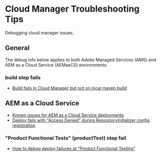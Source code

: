 # Cloud Manager Troubleshooting Tips
Debugging cloud manager issues.

## General
The debug info below applies to both Adobe Managed Services (AMS) and AEM as a Cloud Service (AEMaaCS) environments.

### build step fails
* [Build fails in Cloud Manager but not on local maven build](cm-build-step-fails.md)

## AEM as a Cloud Service
* [Known issues for AEM as a Cloud Service deployments](https://docs.adobe.com/content/help/en/experience-manager-learn/cloud-service/debugging/debugging-aem-as-a-cloud-service/build-and-deployment.html)
* [Deploy fails with "Access Denied" during RepositoryInitializer config registration](https://helpx.adobe.com/experience-manager/kb/cm/cloudmanager-deploy-fails-due-to-sling-distribution-aem.html)

### "Product Functional Tests" (productTest) step fail
* [How to debug deploy failures at "Product Functional Testing"](cm-aemcloud-productTest-fails.md)
